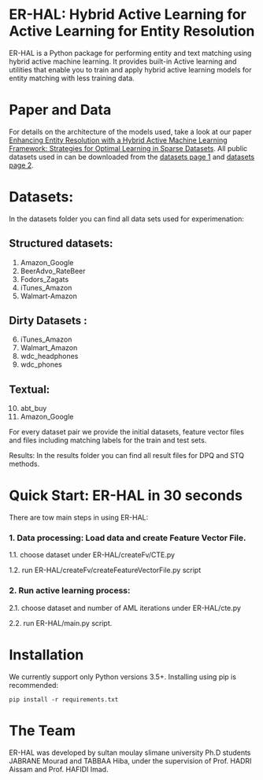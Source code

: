 ER-HAL: Hybrid Active Learning for Active Learning for Entity Resolution
=============

ER-HAL is a Python package for performing entity and text matching using
hybrid active machine learning. It provides built-in Active learning and
utilities that enable you to train and apply hybrid active learning
models for entity matching with less training data.

# Paper and Data

For details on the architecture of the models used, take a look at our
paper [Enhancing Entity Resolution with a Hybrid Active Machine Learning
Framework: Strategies for Optimal Learning in Sparse Datasets](). All
public datasets used in can be downloaded from the [datasets page
1](https://github.com/anhaidgroup/deepmatcher/blob/master/Datasets.md)
and [datasets page
2](https://github.com/wbsg-uni-mannheim/UnsupervisedBootAL/tree/master/datasets).

# Datasets:
In the datasets folder you can find all data sets
used for experimenation:

## Structured datasets:
1. Amazon_Google 
2. BeerAdvo_RateBeer 
3. Fodors_Zagats 
4. iTunes_Amazon 
5. Walmart-Amazon

## Dirty Datasets :
6. iTunes_Amazon 
7. Walmart_Amazon 
8. wdc_headphones
9. wdc_phones

## Textual:

10. abt_buy
11. Amazon_Google

For every dataset pair we provide the initial datasets, feature vector
files and files including matching labels for the train and test sets.

Results: In the results folder you can find all result files for DPQ and
STQ methods.

# Quick Start: ER-HAL in 30 seconds

There are tow main steps in using ER-HAL:

### 1.  Data processing: Load data and create Feature Vector File.

1.1. choose dataset under ER-HAL/createFv/CTE.py

1.2. run ER-HAL/createFv/createFeatureVectorFile.py script

### 2.  Run active learning process:

2.1. choose dataset and number of AML iterations under ER-HAL/cte.py

2.2. run ER-HAL/main.py script.

# Installation

We currently support only Python versions 3.5+. Installing using pip is
recommended:

``` 
pip install -r requirements.txt
```

# The Team

ER-HAL was developed by sultan moulay slimane university Ph.D students
JABRANE Mourad and TABBAA Hiba, under the supervision of Prof. HADRI
Aissam and Prof. HAFIDI Imad.
